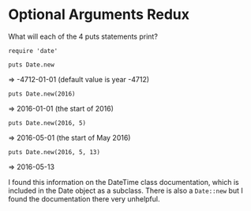 # Optional Arguments Redux

What will each of the 4 puts statements print?

```require 'date'```

```puts Date.new```

=> -4712-01-01 (default value is year -4712)

```puts Date.new(2016)```

=> 2016-01-01 (the start of 2016)

```puts Date.new(2016, 5)```

=> 2016-05-01 (the start of May 2016)

```puts Date.new(2016, 5, 13)```

=> 2016-05-13

I found this information on the DateTime class documentation, which is included in the Date object as a subclass.
There is also a ```Date::new``` but I found the documentation there very unhelpful.

